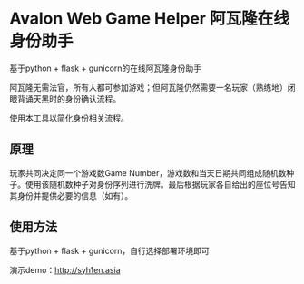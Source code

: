 # Avalon Web Game Helper 阿瓦隆在线身份助手

基于python + flask + gunicorn的在线阿瓦隆身份助手

阿瓦隆无需法官，所有人都可参加游戏；但阿瓦隆仍然需要一名玩家（熟练地）闭眼背诵天黑时的身份确认流程。

使用本工具以简化身份相关流程。

## 原理

玩家共同决定同一个游戏数Game Number，游戏数和当天日期共同组成随机数种子。使用该随机数种子对身份序列进行洗牌。最后根据玩家各自给出的座位号告知其身份并提供必要的信息（如有）。

## 使用方法

基于python + flask + gunicorn，自行选择部署环境即可

演示demo：http://syh1en.asia